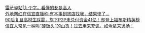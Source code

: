   
[雷萨驿站|九个字，看懂的都是高人](http://www.dianyue.me/archives/862/85ubf5lxgoc28179/)  
[外地网红在信宜直播称:有本事到旅店找我，结果惨了…](http://www.dianyue.me/archives/919/je3owfot76r302cj/)  
[90后复旦高材生踩雷，旗下P2P未兑付资金41亿！却登上福布斯精英榜](http://www.dianyue.me/archives/062/3pn48u06p2pfg6i1/)  
[信宜人常见一种叫“硬饭头”的山货！过去用来充饥，如今拿来煲汤！](http://www.dianyue.me/archives/919/xmyye4et2mvz9sbp/)